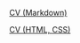 [CV (Markdown)](https://pinkskyinyoureyes.github.io/rsschool-cv/cv)

[CV (HTML, CSS)](https://pinkskyinyoureyes.github.io/rsschool-cv/)